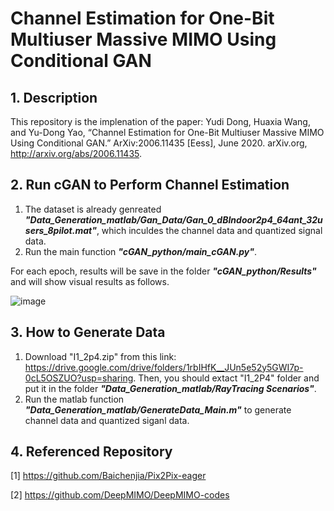# Channel Estimation for One-Bit Multiuser Massive MIMO Using Conditional GAN
## 1. Description
This repository is the implenation of the paper: 
Yudi Dong, Huaxia Wang, and Yu-Dong Yao, “Channel Estimation for One-Bit Multiuser Massive MIMO Using Conditional GAN.” ArXiv:2006.11435 [Eess], June 2020. arXiv.org, http://arxiv.org/abs/2006.11435.


## 2. Run cGAN to Perform Channel Estimation
1. The dataset is already genreated ***"Data_Generation_matlab/Gan_Data/Gan_0_dBIndoor2p4_64ant_32users_8pilot.mat"***, which inculdes the channel data and quantized signal data.
2. Run the main function ***"cGAN_python/main_cGAN.py"***. 

For each epoch, results will be save in the folder ***"cGAN_python/Results"*** and will show visual results as follows.

![image](https://github.com/YudiDong/Channel_Estimation_cGAN/blob/master/cGAN_python/generated_img/img_1.png)

## 3. How to Generate Data
1. Download "I1_2p4.zip" from this link: https://drive.google.com/drive/folders/1rbIHfK__JUn5e52y5GWI7p-0cL5OSZUO?usp=sharing. Then, you should extact "I1_2P4" folder and put it in the folder ***"Data_Generation_matlab/RayTracing Scenarios"***.
2. Run the matlab function ***"Data_Generation_matlab/GenerateData_Main.m"*** to generate channel data and quantized siganl data.

## 4. Referenced Repository

[1] https://github.com/Baichenjia/Pix2Pix-eager

[2] https://github.com/DeepMIMO/DeepMIMO-codes
